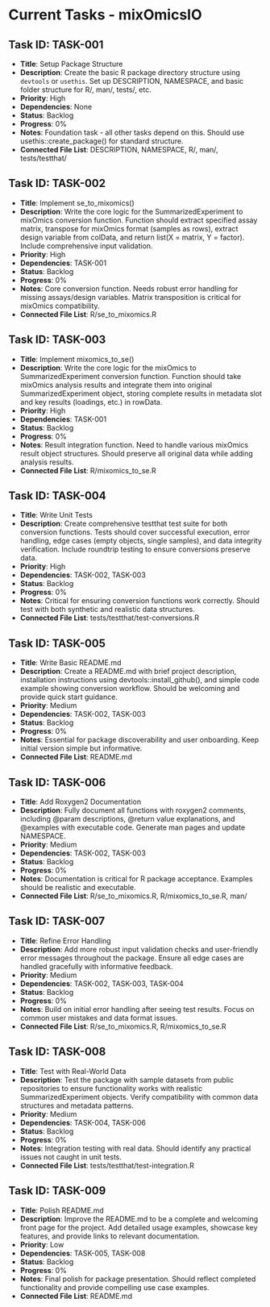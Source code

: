 # Current Tasks - mixOmicsIO

## Task ID: TASK-001
- **Title**: Setup Package Structure
- **Description**: Create the basic R package directory structure using `devtools` or `usethis`. Set up DESCRIPTION, NAMESPACE, and basic folder structure for R/, man/, tests/, etc.
- **Priority**: High
- **Dependencies**: None
- **Status**: Backlog
- **Progress**: 0%
- **Notes**: Foundation task - all other tasks depend on this. Should use usethis::create_package() for standard structure.
- **Connected File List**: DESCRIPTION, NAMESPACE, R/, man/, tests/testthat/

## Task ID: TASK-002
- **Title**: Implement se_to_mixomics()
- **Description**: Write the core logic for the SummarizedExperiment to mixOmics conversion function. Function should extract specified assay matrix, transpose for mixOmics format (samples as rows), extract design variable from colData, and return list(X = matrix, Y = factor). Include comprehensive input validation.
- **Priority**: High
- **Dependencies**: TASK-001
- **Status**: Backlog
- **Progress**: 0%
- **Notes**: Core conversion function. Needs robust error handling for missing assays/design variables. Matrix transposition is critical for mixOmics compatibility.
- **Connected File List**: R/se_to_mixomics.R

## Task ID: TASK-003
- **Title**: Implement mixomics_to_se()
- **Description**: Write the core logic for the mixOmics to SummarizedExperiment conversion function. Function should take mixOmics analysis results and integrate them into original SummarizedExperiment object, storing complete results in metadata slot and key results (loadings, etc.) in rowData.
- **Priority**: High
- **Dependencies**: TASK-001
- **Status**: Backlog
- **Progress**: 0%
- **Notes**: Result integration function. Need to handle various mixOmics result object structures. Should preserve all original data while adding analysis results.
- **Connected File List**: R/mixomics_to_se.R

## Task ID: TASK-004
- **Title**: Write Unit Tests
- **Description**: Create comprehensive testthat test suite for both conversion functions. Tests should cover successful execution, error handling, edge cases (empty objects, single samples), and data integrity verification. Include roundtrip testing to ensure conversions preserve data.
- **Priority**: High
- **Dependencies**: TASK-002, TASK-003
- **Status**: Backlog
- **Progress**: 0%
- **Notes**: Critical for ensuring conversion functions work correctly. Should test with both synthetic and realistic data structures.
- **Connected File List**: tests/testthat/test-conversions.R

## Task ID: TASK-005
- **Title**: Write Basic README.md
- **Description**: Create a README.md with brief project description, installation instructions using devtools::install_github(), and simple code example showing conversion workflow. Should be welcoming and provide quick start guidance.
- **Priority**: Medium
- **Dependencies**: TASK-002, TASK-003
- **Status**: Backlog
- **Progress**: 0%
- **Notes**: Essential for package discoverability and user onboarding. Keep initial version simple but informative.
- **Connected File List**: README.md

## Task ID: TASK-006
- **Title**: Add Roxygen2 Documentation
- **Description**: Fully document all functions with roxygen2 comments, including @param descriptions, @return value explanations, and @examples with executable code. Generate man pages and update NAMESPACE.
- **Priority**: Medium
- **Dependencies**: TASK-002, TASK-003
- **Status**: Backlog
- **Progress**: 0%
- **Notes**: Documentation is critical for R package acceptance. Examples should be realistic and executable.
- **Connected File List**: R/se_to_mixomics.R, R/mixomics_to_se.R, man/

## Task ID: TASK-007
- **Title**: Refine Error Handling
- **Description**: Add more robust input validation checks and user-friendly error messages throughout the package. Ensure all edge cases are handled gracefully with informative feedback.
- **Priority**: Medium
- **Dependencies**: TASK-002, TASK-003, TASK-004
- **Status**: Backlog
- **Progress**: 0%
- **Notes**: Build on initial error handling after seeing test results. Focus on common user mistakes and data format issues.
- **Connected File List**: R/se_to_mixomics.R, R/mixomics_to_se.R

## Task ID: TASK-008
- **Title**: Test with Real-World Data
- **Description**: Test the package with sample datasets from public repositories to ensure functionality works with realistic SummarizedExperiment objects. Verify compatibility with common data structures and metadata patterns.
- **Priority**: Medium
- **Dependencies**: TASK-004, TASK-006
- **Status**: Backlog
- **Progress**: 0%
- **Notes**: Integration testing with real data. Should identify any practical issues not caught in unit tests.
- **Connected File List**: tests/testthat/test-integration.R

## Task ID: TASK-009
- **Title**: Polish README.md
- **Description**: Improve the README.md to be a complete and welcoming front page for the project. Add detailed usage examples, showcase key features, and provide links to relevant documentation.
- **Priority**: Low
- **Dependencies**: TASK-005, TASK-008
- **Status**: Backlog
- **Progress**: 0%
- **Notes**: Final polish for package presentation. Should reflect completed functionality and provide compelling use case examples.
- **Connected File List**: README.md
